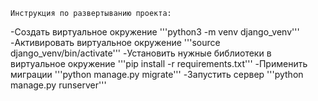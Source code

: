     Инструкция по развертыванию проекта:
-Создать виртуальное окружение
'''python3 -m venv django_venv'''
-Активировать виртуальное окружение
'''source django_venv/bin/activate'''
-Установить нужные библиотеки в виртуальное окружение
'''pip install -r requirements.txt'''
-Применить миграции
'''python manage.py migrate'''
-Запустить сервер
'''python manage.py runserver'''